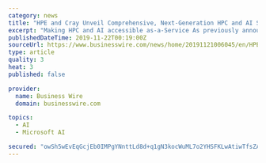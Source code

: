 ```yaml
---
category: news
title: "HPE and Cray Unveil Comprehensive, Next-Generation HPC and AI Solutions Optimized for the Exascale Era"
excerpt: "Making HPC and AI accessible as-a-Service As previously announced, Cray and Microsoft have collaborated to allow access to HPC technology and systems for Cray in Microsoft Azure offerings. HPE plans to expand customer choice for customers by providing its HPC and AI solutions through HPE GreenLake, a market-leading as-a-Service offering from HPE."
publishedDateTime: 2019-11-22T00:19:00Z
sourceUrl: https://www.businesswire.com/news/home/20191121006045/en/HPE-Cray-Unveil-Comprehensive-Next-Generation-HPC-AI
type: article
quality: 3
heat: 3
published: false

provider:
  name: Business Wire
  domain: businesswire.com

topics:
  - AI
  - Microsoft AI

secured: "owSh5wEvEqGcjEb0IMPgYNnttLd8d+q1gN3kocWuML7o2YHSFKLwAtiwTfsZAwbLeoONYvr8v18F+znok8hktFXrnUi4mynHNQoldKVJvnLsJTxRBd4dIeLpvUZb4AGgrrdWcxya7VppeGU3ACdsgyWSqnjjdaKkL+CWcqvTsxAUZFfoWmyTKMOM5dK+0WJHnqVxSHl6DnMI/AacIqjDklh4AVoxZIpFZ0lZfFfkUFcL0YCQUffa5CIzGv0DshbM68n6vl1IFjwED5j60GUGPA==;BsqU+VDrs6m5cpy1be5HJQ=="
---
```


